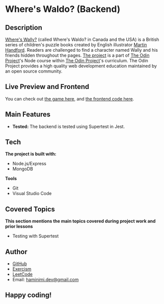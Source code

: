 # Where's Waldo? (Backend)
## Description
[Where's Wally?](https://en.wikipedia.org/wiki/Where%27s_Wally%3F) (called Where's Waldo? in Canada and the USA) is a British series of children's puzzle books created by English illustrator [Martin Handford](https://en.wikipedia.org/wiki/Martin_Handford). Readers are challenged to find a character named Wally and his friends hidden throughout the pages. [The project](https://www.theodinproject.com/lessons/nodejs-blog-api) is a part of [The Odin Project](https://www.theodinproject.com/dashboard)'s Node course within [The Odin Project](https://www.theodinproject.com/dashboard)'s curriculum. The Odin Project provides a high quality web development education maintained by an open source community.
## Live Preview and Frontend
You can check out [the game here](), and [the frontend code here](https://github.com/Haminimi/where-is-waldo).
## Main Features
- **Tested:** The backend is tested using Supertest in Jest.
## Tech
**The project is built with:**
- Node.js/Express
- MongoDB

**Tools**
- Git
- Visual Studio Code
## Covered Topics
**This section mentions the main topics covered during project work and prior lessons**
- Testing with Supertest
## Author
- [GitHub](https://github.com/Haminimi)
- [Exercism](https://exercism.org/profiles/Haminimi)
- [LeetCode](https://leetcode.com/Haminimi/)
- Email: haminimi.dev@gmail.com
## Happy coding!